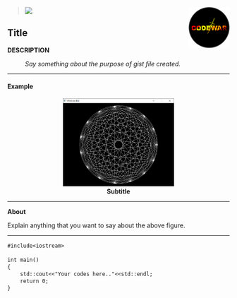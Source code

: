 > [<img width="30%" align="left" src="https://img.youtube.com/vi/r7yOMz8HrHk/maxresdefault.jpg">](https://youtu.be/r7yOMz8HrHk) [<img width="20%" align="right" src="https://raw.githubusercontent.com/rp181135198/My-Gist-Files-Data/master/Image%20Data/Channel%20Logo.png">](https://www.youtube.com/c/codewar) </br>

## Title
**DESCRIPTION**

<dl> <i>
    <dd>Say something about the purpose of gist file created.</dd>
</i> </dl>

---

<h4>Example</h4>
<p align="center">
    <img width="50%" src="https://raw.githubusercontent.com/rp181135198/My-Gist-Files-Data/master/Image%20Data/Straight%20Line%20Examples%20in%20C%2B%2B%20graphics.h/Example%20of%20lineto%20and%20moveto.PNG"><br>
    <b>Subtitle</b><br>
</p>

---
**About**

Explain anything that you want to say about the above figure.

---

```
#include<iostream>

int main()
{
    std::cout<<"Your codes here.."<<std::endl;
    return 0;
}
```
